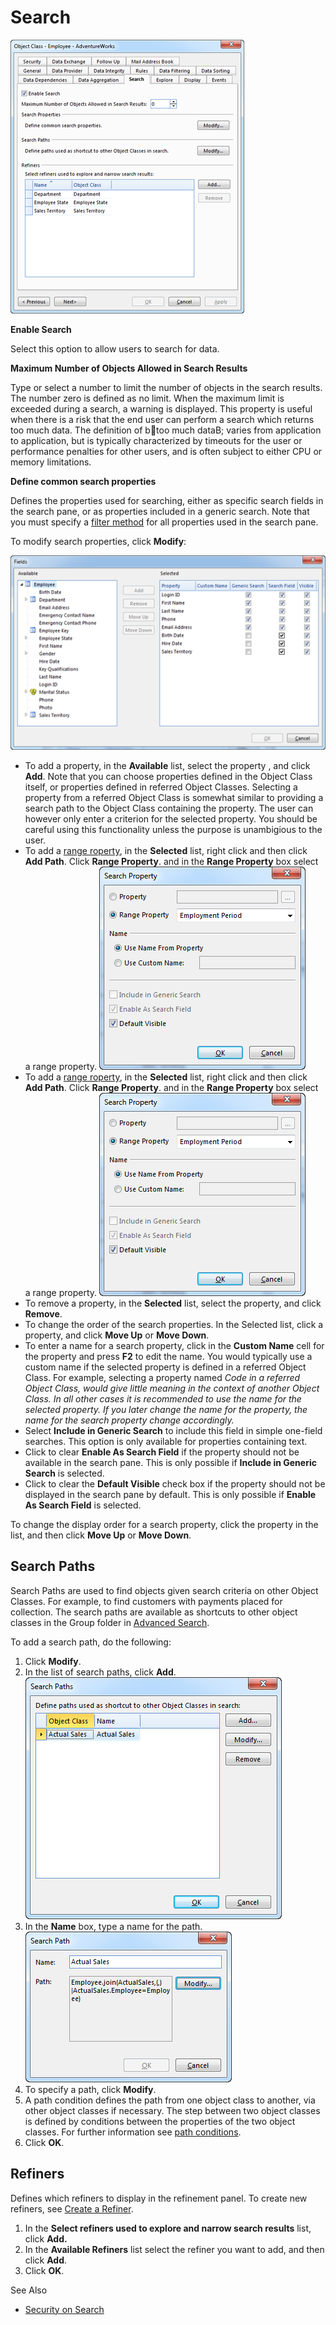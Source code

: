 # Search

![ID69FA9E59CD8F4521.png](media/ID69FA9E59CD8F4521.png)

 **Enable Search** 

Select this option to allow users to search for data.

**Maximum Number of Objects Allowed in Search Results**

Type or select a number to limit the number of objects in the search results. The number zero is defined as no limit. When the maximum limit is exceeded during a search, a warning is displayed. This property is useful when there is a risk that the end user can perform a search which returns too much data. The definition of b too much dataB; varies from application to application, but is typically characterized by timeouts for the user or performance penalties for other users, and is often subject to either CPU or memory limitations.

**Define common search properties**

Defines the properties used for searching, either as specific search fields in the search pane, or as properties included in a generic search. Note that you must specify a [filter method](../../object-class-property/modify-an-object-class-property/data-filtering.md) for all properties used in the search pane.

To modify search properties, click **Modify**:

![IDB6E51D4DF5C743D8.png](media/IDB6E51D4DF5C743D8.png)

*   To add a property, in the **Available** list, select the property , and click **Add**. Note that you can choose properties defined in the Object Class itself, or properties defined in referred Object Classes. Selecting a property from a referred Object Class is somewhat similar to providing a search path to the Object Class containing the property. The user can however only enter a criterion for the selected property. You should be careful using this functionality unless the purpose is unambigious to the user.
*   To add a [range roperty](data-dependencies.md), in the **Selected** list, right click and then click **Add Path**. Click **Range Property**. and in the **Range Property** box select a range property. ![ID08C176124E404074.png](media/ID08C176124E404074.png)
*   To add a [range roperty](data-dependencies.md), in the **Selected** list, right click and then click **Add Path**. Click **Range Property**. and in the **Range Property** box select a range property. ![ID97F3E6138C614689.png](media/ID97F3E6138C614689.png)
*   To remove a property, in the **Selected** list, select the property, and click **Remove**.
*   To change the order of the search properties. In the Selected list, click a property, and click **Move Up** or **Move Down**.
*   To enter a name for a search property, click in the **Custom Name** cell for the property and press **F2** <span style="FONT-WEIGHT: normal"><span style="FONT-WEIGHT: normal">to edit the name. You would typically use a custom name if the selected property is defined in a referred Object Class. For example, selecting a property named <span style="FONT-STYLE: italic">Code in a referred Object Class, would give little meaning in the context of another Object Class. In all other cases it is recommended to use the name for the selected property. If you later change the name for the property, the name for the search property change accordingly.
*   Select **Include in Generic Search** to include this field in simple one-field searches. This option is only available for properties containing text.
*   Click to clear **Enable As Search Field** if the property should not be available in the search pane. This is only possible if **Include in Generic Search** is selected.
*   Click to clear the **Default Visible** check box if the property should not be displayed in the search pane by default. This is only possible if **Enable As Search Field** is selected.

To change the display order for a search property, click the property in the list, and then click **Move Up** or **Move Down**.


## Search Paths

Search Paths are used to find objects given search criteria on other Object Classes. For example, to find customers with payments placed for collection. The search paths are available as shortcuts to other object classes in the Group folder in [Advanced Search](../../../../../users/search-and-refine/using-advanced-search.md "Using Advanced Search").

To add a search path, do the following:

1.  Click **Modify**.
2.  In the list of search paths, click **Add**.  
    ![IDE4155DF206D845EF.IDD6EFB0BD2A4A4F85.jpg](media/IDE4155DF206D845EF.IDD6EFB0BD2A4A4F85.jpg)
3.  In the **Name** box, type a name for the path.  
    ![IDE4155DF206D845EF.IDFD2D62CE0F5A40EB.jpg](media/IDE4155DF206D845EF.IDFD2D62CE0F5A40EB.jpg)
4.  To specify a path, click **Modify**.
5.  A path condition defines the path from one object class to another, via other object classes if necessary. The step between two object classes is defined by conditions between the properties of the two object classes. For further information see [path conditions](path-condition.md "Path Condition").
6.  Click **OK**.

## Refiners

Defines which refiners to display in the refinement panel. To create new refiners, see [Create a Refiner](../../../refiners.md "Create a Refiner").

1.  In the **Select refiners used to explore and narrow search results** list, click **Add.**
2.  In the **Available Refiners** list select the refiner you want to add, and then click **Add**.
3.  Click **OK**.



See Also

*   [Security on Search](../../../../guidelines-and-best-practices/security-on-search.md)